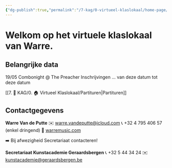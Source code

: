 ```yaml
---
{"dg-publish":true,"permalink":"/7-kag/0-virtueel-klaslokaal/home-page/","tags":"gardenEntry"}
---
```

# Welkom op het virtuele klaslokaal van Warre.

## Belangrijke data
19/05 Combonight @ The Preacher
Inschrijvingen ... van deze datum tot deze datum

[[7. 🏫 KAG/0. 🏠 Virtueel Klaslokaal/Partituren|Partituren]]

## Contactgegevens
**Warre Van de Putte**
✉️ [warre.vandeputte@icloud.com](mailto:warre.vandeputte@icloud.com)
📞 +32 4 795 406 57 (enkel dringend)
🔗 [warremusic.com](https://warremusic.com)

<aside> ➡️ Bij afwezigheid Secretariaat contacteren!

</aside>

**Secretariaat Kunstacademie Geraardsbergen**
📞 +32 5 44 34 24
✉️ [kunstacademie@geraardsbergen.be](mailto:kunstacademie@geraardsbergen.be)